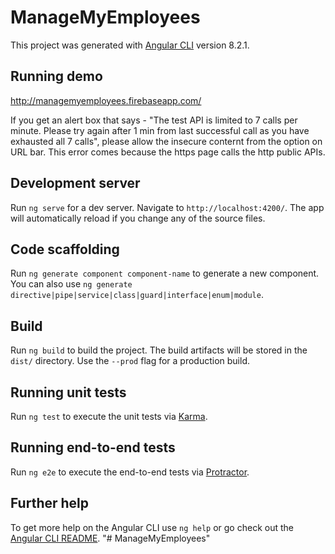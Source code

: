 # ManageMyEmployees

This project was generated with [Angular CLI](https://github.com/angular/angular-cli) version 8.2.1.

## Running demo

http://managemyemployees.firebaseapp.com/

If you get an alert box that says - "The test API is limited to 7 calls per minute. Please try again after 1 min from last successful call  as you have exhausted all 7 calls", please allow the insecure conternt from the option on URL bar. This error comes because the https page calls the http public APIs.

## Development server

Run `ng serve` for a dev server. Navigate to `http://localhost:4200/`. The app will automatically reload if you change any of the source files.

## Code scaffolding

Run `ng generate component component-name` to generate a new component. You can also use `ng generate directive|pipe|service|class|guard|interface|enum|module`.

## Build

Run `ng build` to build the project. The build artifacts will be stored in the `dist/` directory. Use the `--prod` flag for a production build.

## Running unit tests

Run `ng test` to execute the unit tests via [Karma](https://karma-runner.github.io).

## Running end-to-end tests

Run `ng e2e` to execute the end-to-end tests via [Protractor](http://www.protractortest.org/).

## Further help

To get more help on the Angular CLI use `ng help` or go check out the [Angular CLI README](https://github.com/angular/angular-cli/blob/master/README.md).
"# ManageMyEmployees" 
